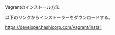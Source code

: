 


Vagrantのインストール方法

以下のリンクからインストーラーをダウンロードする。

https://developer.hashicorp.com/vagrant/install






























